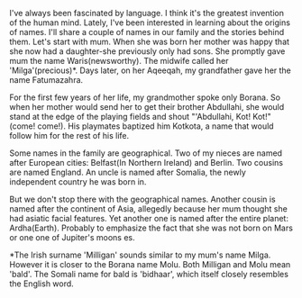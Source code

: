 I've always been fascinated by language. I
think it's the greatest invention of the
human mind. Lately, I've been interested in
learning about the origins of names. I'll
share a couple of names in our family and
the stories behind them.
Let's start with mum. When she was born
her mother was happy that she now had a
daughter-she previously only had sons.
She promptly gave mum the name
Waris(newsworthy). The midwife called her
'Milga'(precious)*. Days later, on her
Aqeeqah, my grandfather gave her the
name Fatumazahra.

For the first few years of her life, my
grandmother spoke only Borana. So when
her mother would send her to get their
brother Abdullahi, she would stand at the
edge of the playing fields and shout
"'Abdullahi, Kot! Kot!" (come! come!). His
playmates baptized him Kotkota, a name
that would follow him for the rest of his life.

Some names in the family are geographical.
Two of my nieces are named after European
cities: Belfast(In Northern Ireland) and
Berlin. Two cousins are named England. An
uncle is named after Somalia, the newly
independent country he was born in.

But we don't stop there with the
geographical names. Another cousin is
named after the continent of Asia, allegedly
because her mum thought she had asiatic
facial features. Yet another one is named
after the entire planet: Ardha(Earth).
Probably to emphasize the fact that she
was not born on Mars or one one of
Jupiter's moons es.

*The Irish surname 'Milligan' sounds similar
to my mum's name Milga. However it is
closer to the Borana name Molu. Both
Milligan and Molu mean 'bald'. The Somali
name for bald is 'bidhaar', which itself
closely resembles the English word.

